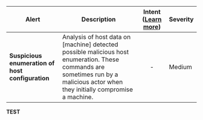 |Alert|Description|Intent ([Learn more](#intentions))|Severity|
|----|----|:----:|--|
|**Suspicious enumeration of host configuration**|Analysis of host data on [machine] detected possible malicious host enumeration. These commands are sometimes run by a malicious actor when they initially compromise a machine.|-|Medium|
**TEST**
